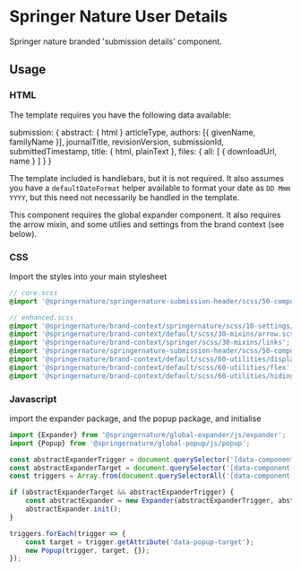 # Springer Nature User Details

Springer nature branded 'submission details' component.

## Usage

### HTML

The template requires you have the following data available:

submission: {
    abstract: {
        html
    }
    articleType,
    authors: [{
        givenName,
        familyName
    }],
    journalTitle,
    revisionVersion,
    submissionId,
    submittedTimestamp,
    title: {
        html,
        plainText
    },
    files: {
        all: [
                {
                    downloadUrl,
                    name
                }
        ]
    }
}

The template included is handlebars, but it is not required. It also assumes you have a `defaultDateFormat` helper available to format your date as `DD Mmm YYYY`, but this need not necessarily be handled in the template.

This component requires the global expander component. It also requires the arrow mixin,  and some utilies and settings from the brand context (see below).


### CSS

Import the styles into your main stylesheet

```scss
// core.scss
@import '@springernature/springernature-submission-header/scss/50-components/core';
```


```scss
// enhanced.scss
@import '@springernature/brand-context/springernature/scss/10-settings/colors/default';
@import '@springernature/brand-context/default/scss/30-mixins/arrow.scss';
@import '@springernature/brand-context/springer/scss/30-mixins/links';
@import '@springernature/springernature-submission-header/scss/50-components/enhanced';
@import '@springernature/brand-context/default/scss/60-utilities/display';
@import '@springernature/brand-context/default/scss/60-utilities/flex';
@import '@springernature/brand-context/default/scss/60-utilities/hiding';
```


### Javascript
import the expander package, and the popup package, and initialise

```javascript
import {Expander} from '@springernature/global-expander/js/expander';
import {Popup} from '@springernature/global-popup/js/popup';

const abstractExpanderTrigger = document.querySelector('[data-component-abstract-expander]');
const abstractExpanderTarget = document.querySelector('[data-component-abstract-expander-target]');
const triggers = Array.from(document.querySelectorAll('[data-component-author-popup-trigger]'));

if (abstractExpanderTarget && abstractExpanderTrigger) {
    const abstractExpander = new Expander(abstractExpanderTrigger, abstractExpanderTarget, {});
    abstractExpander.init();
}

triggers.forEach(trigger => {
    const target = trigger.getAttribute('data-popup-target');
    new Popup(trigger, target, {});
});
```